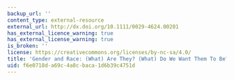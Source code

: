 ```yaml
---
backup_url: ''
content_type: external-resource
external_url: http://dx.doi.org/10.1111/0029-4624.00201
has_external_licence_warning: true
has_external_license_warning: true
is_broken: ''
license: https://creativecommons.org/licenses/by-nc-sa/4.0/
title: 'Gender and Race: (What) Are They? (What) Do We Want Them To Be?'
uid: f6e0718d-a69c-4a8c-baca-1d6b39c4751d
---
```

